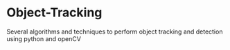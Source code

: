 # Object-Tracking
Several algorithms and techniques to perform object tracking and detection using python and openCV

